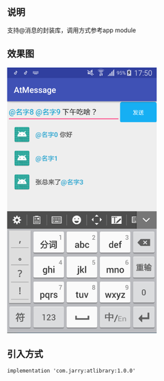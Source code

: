 ## 说明 ##
支持@消息的封装库，调用方式参考app module

## 效果图 ##

![](readme/picture.png)

## 引入方式 ##

    implementation 'com.jarry:atlibrary:1.0.0'
